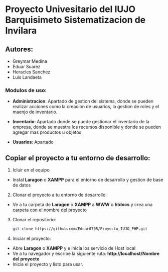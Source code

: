 # Proyecto Univesitario del IUJO Barquisimeto Sistematizacion de Invilara

## Autores: 
- Greymar Medina
- Eduar Suarez
- Heracles Sanchez
- Luis Landaeta

### Modulos de uso:
- **Administracion**: Apartado de gestion del sistema, donde se pueden realizar acciones como la creacion de usuarios, la gestion de roles y el maenjo de inventario.

- **Inventario**: Apartado donde se puede gestionar el inventario de la empresa, donde se muestra los recursos disponible y donde se pueden agregar mas productos u objetos

- **Usuarios**: Apartado 

## Copiar el proyecto a tu entorno de desarrollo:

1. Icluir en el equipo
- Instal **Laragon** o **XAMPP** para el entorno de desarrollo y gestion de base de datos

2. Clonar el proyecto a tu entorno de desarrollo:
- Ve a tu carpeta de  **Laragon** o **XAMPP**  a **WWW** o **htdocs** y crea una carpeta con el nombre del proyecto

3. Clonar el repositorio:
    ```bash
    git clone https://github.com/Eduar0705/Proyecto_IUJO_PHP.git


4. Iniciar el proyecto:
- Abre **Laragon** o **XAMPP** y e inicia los servicio de Host local 
- Ve a tu navegador y escribe la siguiente ruta: **http://localhost/Nombre del proyecto**
- Inicia el proyecto y listo para usar.
